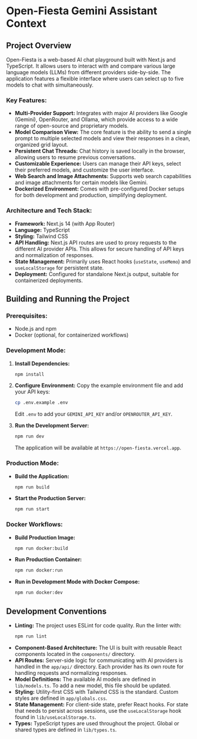 # Open-Fiesta Gemini Assistant Context

## Project Overview

Open-Fiesta is a web-based AI chat playground built with Next.js and TypeScript. It allows users to interact with and compare various large language models (LLMs) from different providers side-by-side. The application features a flexible interface where users can select up to five models to chat with simultaneously.

### Key Features:

*   **Multi-Provider Support:** Integrates with major AI providers like Google (Gemini), OpenRouter, and Ollama, which provide access to a wide range of open-source and proprietary models.
*   **Model Comparison View:** The core feature is the ability to send a single prompt to multiple selected models and view their responses in a clean, organized grid layout.
*   **Persistent Chat Threads:** Chat history is saved locally in the browser, allowing users to resume previous conversations.
*   **Customizable Experience:** Users can manage their API keys, select their preferred models, and customize the user interface.
*   **Web Search and Image Attachments:** Supports web search capabilities and image attachments for certain models like Gemini.
*   **Dockerized Environment:** Comes with pre-configured Docker setups for both development and production, simplifying deployment.

### Architecture and Tech Stack:

*   **Framework:** Next.js 14 (with App Router)
*   **Language:** TypeScript
*   **Styling:** Tailwind CSS
*   **API Handling:** Next.js API routes are used to proxy requests to the different AI provider APIs. This allows for secure handling of API keys and normalization of responses.
*   **State Management:** Primarily uses React hooks (`useState`, `useMemo`) and `useLocalStorage` for persistent state.
*   **Deployment:** Configured for standalone Next.js output, suitable for containerized deployments.

## Building and Running the Project

### Prerequisites:

*   Node.js and npm
*   Docker (optional, for containerized workflows)

### Development Mode:

1.  **Install Dependencies:**
    ```bash
    npm install
    ```

2.  **Configure Environment:**
    Copy the example environment file and add your API keys:
    ```bash
    cp .env.example .env
    ```
    Edit `.env` to add your `GEMINI_API_KEY` and/or `OPENROUTER_API_KEY`.

3.  **Run the Development Server:**
    ```bash
    npm run dev
    ```
    The application will be available at `https://open-fiesta.vercel.app`.

### Production Mode:

*   **Build the Application:**
    ```bash
    npm run build
    ```

*   **Start the Production Server:**
    ```bash
    npm run start
    ```

### Docker Workflows:

*   **Build Production Image:**
    ```bash
    npm run docker:build
    ```

*   **Run Production Container:**
    ```bash
    npm run docker:run
    ```

*   **Run in Development Mode with Docker Compose:**
    ```bash
    npm run docker:dev
    ```

## Development Conventions

*   **Linting:** The project uses ESLint for code quality. Run the linter with:
    ```bash
    npm run lint
    ```
*   **Component-Based Architecture:** The UI is built with reusable React components located in the `components/` directory.
*   **API Routes:** Server-side logic for communicating with AI providers is handled in the `app/api/` directory. Each provider has its own route for handling requests and normalizing responses.
*   **Model Definitions:** The available AI models are defined in `lib/models.ts`. To add a new model, this file should be updated.
*   **Styling:** Utility-first CSS with Tailwind CSS is the standard. Custom styles are defined in `app/globals.css`.
*   **State Management:** For client-side state, prefer React hooks. For state that needs to persist across sessions, use the `useLocalStorage` hook found in `lib/useLocalStorage.ts`.
*   **Types:** TypeScript types are used throughout the project. Global or shared types are defined in `lib/types.ts`.
